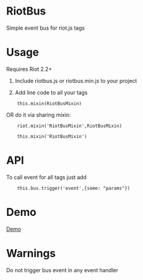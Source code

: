 ﻿RiotBus
============

Simple event bus for riot.js tags

Usage
============

Requires Riot 2.2+

1) Include riotbus.js or riotbus.min.js to your project

2) Add line code to all your tags

```
	this.mixin(RiotBusMixin)
```

OR do it via sharing mixin:

```
	riot.mixin('RiotBusMixin',RiotBusMixin)
```

```
	this.mixin('RiotBusMixin')
```

API
============

To call event for all tags just add

```
	this.bus.trigger('event',{some: "params"})
```

Demo
============

[Demo](http://plnkr.co/edit/xkIKrP9Y4j6TmzeLJSVQ?p=preview)


Warnings
============

Do not trigger bus event in any event handler

